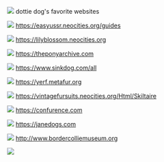 ![](https://files.catbox.moe/cfthhx.gif)
dottie dog's favorite websites 
⠀

![](https://files.catbox.moe/mpwf2w.gif) https://easyussr.neocities.org/guides

![](https://files.catbox.moe/mpwf2w.gif) https://lilyblossom.neocities.org

![](https://files.catbox.moe/mpwf2w.gif) https://theponyarchive.com

![](https://files.catbox.moe/mpwf2w.gif) https://www.sinkdog.com/all

![](https://files.catbox.moe/mpwf2w.gif) https://yerf.metafur.org

![](https://files.catbox.moe/mpwf2w.gif) https://vintagefursuits.neocities.org/Html/Skiltaire

![](https://files.catbox.moe/mpwf2w.gif) https://confurence.com

![](https://files.catbox.moe/mpwf2w.gif) https://janedogs.com

![](https://files.catbox.moe/mpwf2w.gif) http://www.bordercolliemuseum.org


![](https://files.catbox.moe/5oxh61.gif)
